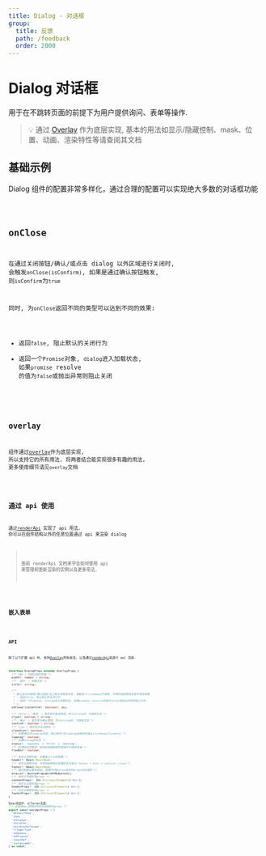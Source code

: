 ```yaml
---
title: Dialog - 对话框
group:
  title: 反馈
  path: /feedback
  order: 2000
---
```


# Dialog 对话框

用于在不跳转页面的前提下为用户提供询问、表单等操作.

> 💡 通过 [Overlay](/feedback/overlay) 作为底层实现, 基本的用法如显示/隐藏控制、mask、位置、动画、渲染特性等请查阅其文档

## 基础示例

Dialog 组件的配置非常多样化，通过合理的配置可以实现绝大多数的对话框功能

<code src="./demo.tsx" />

## onClose

在通过关闭按钮/确认/或点击 dialog 以外区域进行关闭时, 会触发`onClose(isConfirm)`, 如果是通过确认按钮触发, 则`isConfirm`为`true`

同时, 为`onClose`返回不同的类型可以达到不同的效果:

- 返回`false`, 阻止默认的关闭行为
- 返回一个`Promise`对象, `dialog`进入加载状态, 如果`promise` resolve 的值为`false`或抛出异常则阻止关闭

<code src="./on-close.tsx" />

## overlay

组件通过[overlay](/docs/feedback/overlay)作为底层实现, 所以支持它的所有用法, 将两者结合能实现很多有趣的用法, 更多使用细节请见`overlay`文档

<code src="./overlay.tsx" />

## 通过 api 使用

通过[renderApi](/docs/ecology/render-api) 实现了 api 用法, 你可以在组件结构以外的任意位置通过 api 来渲染 dialog

> 查阅 renderApi 文档来学会如何使用 api 来管理和更新渲染的实例以及更多用法.

<code src="./api.tsx" />

## 嵌入表单

<code src="./form-demo.tsx" />

## API

除了以下扩展 api 外, 支持[Overlay](/feedback/overlay)所有用法, 以及通过[renderApi](/docs/ecology/render-api)来进行 api 渲染.

```ts
interface DialogProps extends OverlayProps {
  /** 360 | 内容区域的宽度 */
  width?: number | string;
  /** '提示' | 标题文本 */
  title?: string;

  /**
   * 默认的关闭按钮/确认按钮/右上角关闭按钮点击, 或触发了clickAway时调用, 不同的返回类型会有不同的效果
   * - 返回false, 阻止默认的关闭行为
   * - 返回一个Promise, dialog进入加载状态, 如果promise resolve的值为false或抛出异常则阻止关闭
   * */
  onClose?(isConfirm?: boolean): any;

  /** false | '取消' | 是否显示取消按钮，传入string时，为按钮文本 */
  close?: boolean | string;
  /** '确认' | 是否显示确认按钮，传入string时，为按钮文本 */
  confirm?: boolean | string;
  /** true | 是否显示关闭图标 */
  closeIcon?: boolean;
  /** 设置弹层为loading状态，阻止操作(在loading结束前会阻止clickAwayClosable) */
  loading?: boolean;
  /** 设置Dialog的状态 */
  status?: 'success' | 'error' | 'warning';
  /** 启用响应式按钮，按钮会根据底部的宽度平分剩余宽度 */
  flexBtn?: boolean;

  /** 自定义顶部内容，会覆盖title的配置 */
  header?: React.ReactNode;
  /** 自定义底部内容，与其他底部相关配置的优先级为 footer > btns > confirm、close */
  footer?: React.ReactNode;
  /** 通过配置设置按钮组, 配置项与Button组件的props完全相同 */
  btnList?: ButtonPropsWithHTMLButton[];
  /** 自定义内容区域props */
  contentProps?: JSX.IntrinsicElements['div'];
  /** 自定义头部区域props */
  headerProps?: JSX.IntrinsicElements['div'];
  /** 自定义脚部区域props */
  footerProps?: JSX.IntrinsicElements['div'];
}

在api用法中, 以下props无效;
/** 在使用api调用时所有应该剔除的props */
export const omitApiProps = [
  'defaultShow',
  'show',
  'onChange',
  'children',
  'childrenAsTarget',
  'triggerType',
  'onUpdate',
  'onDispose',
  'innerRef',
  'instanceRef',
] as const;
```
